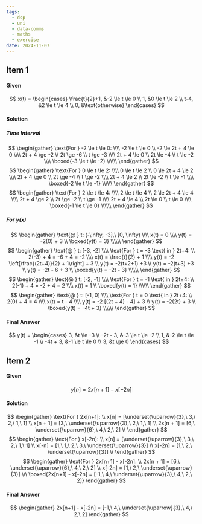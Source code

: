 ```yaml
---
tags:
  - dsp
  - uni
  - data-comms
  - maths
  - exercise
date: 2024-11-07
---
```

## Item 1
#### Given
$$
x(t) = \begin{cases}
\frac{t}{2}+1, &-2 \le t \le 0 \\
1, &0 \le t \le 2  \\
t-4, &2 \le t \le 4 \\
0, &\text{otherwise}
\end{cases}
$$

#### Solution
##### Time Interval
$$
\begin{gather}
\text{For } -2 \le t \le 0: \\\\
-2 \le t \le 0 \\
-2 \le 2t + 4 \le 0 \\\\
2t + 4 \ge -2 \\
2t \ge -6 \\
t \ge -3 \\\\
2t + 4 \le 0 \\
2t \le -4 \\
t \le -2 \\\\
\boxed{-3 \le t \le -2} \\\\\\
\end{gather}
$$
$$
\begin{gather}
\text{For } 0 \le t \le 2: \\\\
0 \le t \le 2 \\
0 \le 2t + 4 \le 2 \\\\
2t + 4 \ge 0 \\
2t \ge -4 \\
t \ge -2 \\\\
2t + 4 \le 2 \\
2t \le -2 \\
t \le -1 \\\\
\boxed{-2 \le t \le -1} \\\\\\
\end{gather}
$$
$$
\begin{gather}
\text{For } 2 \le t \le 4: \\\\
2 \le t \le 4 \\
2 \le 2t + 4 \le 4 \\\\
2t + 4 \ge 2 \\
2t \ge -2 \\
t \ge -1 \\\\
2t + 4 \le 4 \\
2t \le 0 \\
t \le 0 \\\\
\boxed{-1 \le t \le 0} \\\\\\
\end{gather}
$$
##### For $y(x)$
$$
\begin{gather}
\text{@ } t: (-\infty, -3],\ [0, \infty) \\\\
x(t) = 0 \\\\
y(t) = -2(0) + 3 \\
\boxed{y(t) = 3} \\\\\\
\end{gather}
$$
$$
\begin{gather}
\text{@ } t: [-3, -2] \\\\
\text{For } t = -3 \text{ in } 2t+4: \\
2(-3) + 4 = -6 + 4 = -2 \\\\
x(t) = \frac{t}{2} + 1 \\\\
y(t) = -2 \left[\frac{(2t+4)}{2} + 1\right] + 3 \\
y(t) = -2(t+2+1) +3 \\
y(t) = -2(t+3) +3 \\
y(t) = -2t - 6 + 3 \\
\boxed{y(t) = -2t - 3} \\\\\\
\end{gather}
$$
$$
\begin{gather}
\text{@ } t: [-2, -1] \\\\
\text{For } t = -1 \text{ in } 2t+4: \\
2(-1) + 4 = -2 + 4 = 2 \\\\
x(t) = 1 \\
\boxed{y(t) = 1} \\\\\\
\end{gather}
$$
$$
\begin{gather}
\text{@ } t: [-1, 0] \\\\
\text{For } t = 0 \text{ in } 2t+4: \\
2(0) + 4 = 4 \\\\
x(t) = t - 4 \\\\
y(t) = -2 [(2t + 4) - 4] + 3 \\
y(t) = -2(2t) + 3 \\
\boxed{y(t) = -4t + 3} \\\\\\
\end{gather}
$$
#### Final Answer
$$
y(t) = \begin{cases}
3, &t \le -3 \\
-2t - 3, &-3 \le t \le -2 \\
1, &-2 \le t \le -1 \\
-4t + 3, &-1 \le t \le 0 \\
3, &t \ge 0
\end{cases}
$$

## Item 2
#### Given
$$
y[n] = 2x[n+1] - x[-2n]
$$
#### Solution
$$
\begin{gather}
\text{For } 2x[n+1]: \\
x[n] = [\underset{\uparrow}{3},\ 3,\ 2,\ 1,\ 1] \\
x[n + 1] = [3,\ \underset{\uparrow}{3},\ 2,\ 1,\ 1] \\
2x[n + 1] = [6,\ \underset{\uparrow}{6},\ 4,\ 2,\ 2] \\
\end{gather}
$$
$$
\begin{gather}
\text{For } x[-2n]: \\
x[n] = [\underset{\uparrow}{3},\ 3,\ 2,\ 1,\ 1] \\
x[-n] = [1,\ 1,\ 2,\ 3,\ \underset{\uparrow}{3}] \\
x[-2n] = [1,\ 2,\ \underset{\uparrow}{3}] \\
\end{gather}
$$
$$
\begin{gather}
\text{For } 2x[n+1] - x[-2n]: \\
2x[n + 1] = [6,\ \underset{\uparrow}{6},\ 4,\ 2,\ 2] \\
x[-2n] = [1,\ 2,\ \underset{\uparrow}{3}] \\\
\boxed{2x[n+1] - x[-2n] = [-1,\ 4,\ \underset{\uparrow}{3},\ 4,\ 2,\ 2]}
\end{gather}
$$
#### Final Answer
$$
\begin{gather}
2x[n+1] - x[-2n] = [-1,\ 4,\ \underset{\uparrow}{3},\ 4,\ 2,\ 2]
\end{gather}
$$